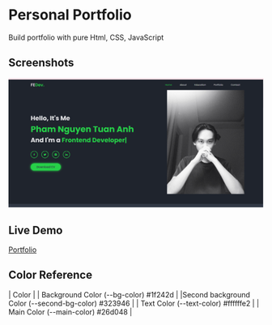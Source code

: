 
# Personal Portfolio

Build portfolio with pure Html, CSS, JavaScript   

## Screenshots

![Screenshot_7](https://raw.githubusercontent.com/TuanAnh01032001/Portfolio/refs/heads/main/assets/image/portfolio.png)

## Live Demo

[Portfolio](    )


## Color Reference

| Color | 
| Background Color (--bg-color) #1f242d |
|Second background Color  (--second-bg-color)  #323946 |
| Text Color  (--text-color)  #ffffffe2 |
| Main Color  (--main-color) #26d048 |

